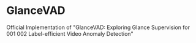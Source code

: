 # GlanceVAD
Official Implementation of "GlanceVAD: Exploring Glance Supervision for 001 002 Label-efficient Video Anomaly Detection"

